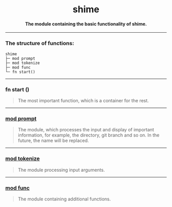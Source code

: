 <div align="center">
    <h1>shime</h1>
    <h4>The module containing the basic functionality of shime.</h4>
</div>

---

### The structure of functions:

```
shime
├─ mod prompt
├─ mod tokenize
├─ mod func
└─ fn start()
```

---

### fn start ()

> The most important function, which is a container for the rest.

---

### [mod prompt](https://github.com/h1kkar/shime-doc/blob/main/src/main/shime/prompt.md)

> The module, which processes the input and display of important information, for example, the directory, git branch and so on.
> In the future, the name will be replaced.

---

### [mod tokenize](https://github.com/h1kkar/shime-doc/blob/main/src/main/shime/tokenize.md)

> The module processing input arguments.

---

### [mod func](https://github.com/h1kkar/shime-doc/blob/main/src/main/shime/func.md)

> The module containing additional functions.
